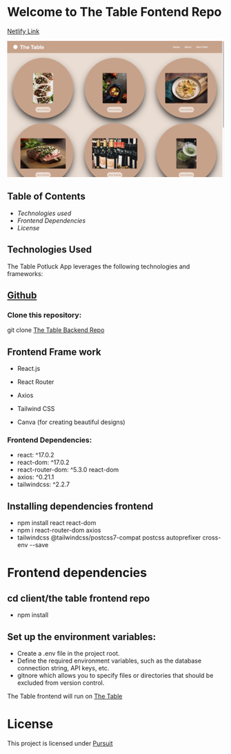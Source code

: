 # Welcome to The Table Fontend Repo 

[Netlify Link](https://thetable-app.netlify.app/)

![Index Page View](./src/images/IndexScreenshot.png)
## Table of Contents
- _Technologies used_
- _Frontend Dependencies_
- _License_

##  Technologies Used
The Table Potluck App leverages the following technologies and frameworks:

## [Github](https://github.com/)
### Clone this repository:
git clone [The Table Backend Repo](https://github.com/joshuanelsondev/table-frontend-project.git)

## Frontend Frame work
- React.js
- React Router
- Axios


- Tailwind CSS
- Canva (for creating beautiful designs)


### Frontend Dependencies: 
- react: ^17.0.2
- react-dom: ^17.0.2
- react-router-dom: ^5.3.0
react-dom
- axios: ^0.21.1
- tailwindcss: ^2.2.7



## Installing dependencies frontend
 - npm install react react-dom 
 - npm i react-router-dom axios  
 - tailwindcss @tailwindcss/postcss7-compat postcss autoprefixer cross-env --save

# Frontend dependencies 
 ## cd client/the table frontend repo  
 - npm install

 ## Set up the environment variables:

- Create a .env file in the project root.
- Define the required environment variables, such as the database connection string, API keys, etc.
- gitnore which allows you to specify files or directories that should be excluded from version control. 

The Table frontend will run on [The Table](http://localhost:3000)

# License
This project is licensed under [Pursuit](https://www.pursuit.org/)
